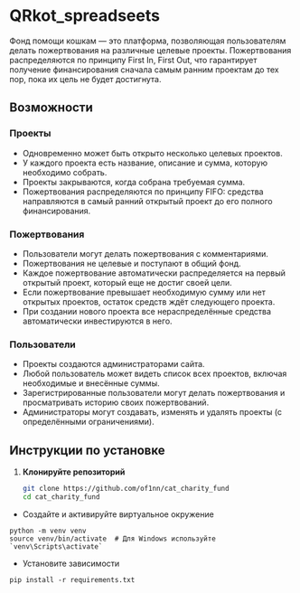 # QRkot_spreadseets

Фонд помощи кошкам — это платформа, позволяющая пользователям делать пожертвования на различные целевые проекты. Пожертвования распределяются по принципу First In, First Out, что гарантирует получение финансирования сначала самым ранним проектам до тех пор, пока их цель не будет достигнута.

## Возможности

### Проекты
- Одновременно может быть открыто несколько целевых проектов.
- У каждого проекта есть название, описание и сумма, которую необходимо собрать.
- Проекты закрываются, когда собрана требуемая сумма.
- Пожертвования распределяются по принципу FIFO: средства направляются в самый ранний открытый проект до его полного финансирования.

### Пожертвования
- Пользователи могут делать пожертвования с комментариями.
- Пожертвования не целевые и поступают в общий фонд.
- Каждое пожертвование автоматически распределяется на первый открытый проект, который еще не достиг своей цели.
- Если пожертвование превышает необходимую сумму или нет открытых проектов, остаток средств ждёт следующего проекта.
- При создании нового проекта все нераспределённые средства автоматически инвестируются в него.

### Пользователи
- Проекты создаются администраторами сайта.
- Любой пользователь может видеть список всех проектов, включая необходимые и внесённые суммы.
- Зарегистрированные пользователи могут делать пожертвования и просматривать историю своих пожертвований.
- Администраторы могут создавать, изменять и удалять проекты (с определёнными ограничениями).

## Инструкции по установке

1. **Клонируйте репозиторий**
   ```bash
   git clone https://github.com/of1nn/cat_charity_fund
   cd cat_charity_fund
   ```
- Создайте и активируйте виртуальное окружение

```
python -m venv venv
source venv/bin/activate  # Для Windows используйте `venv\Scripts\activate`
```
- Установите зависимости

```pip install -r requirements.txt```